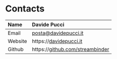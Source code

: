 # Contacts

| Name | Davide Pucci |
| :--- | :--- |
| Email | [posta@davidepucci.it](mailto:posta@davidepucci.it) |
| Website | https://[davidepucci.it](%20https://davidepucci.it) |
| Github | https://[github.com/streambinder](https://github.com/streambinder) |



